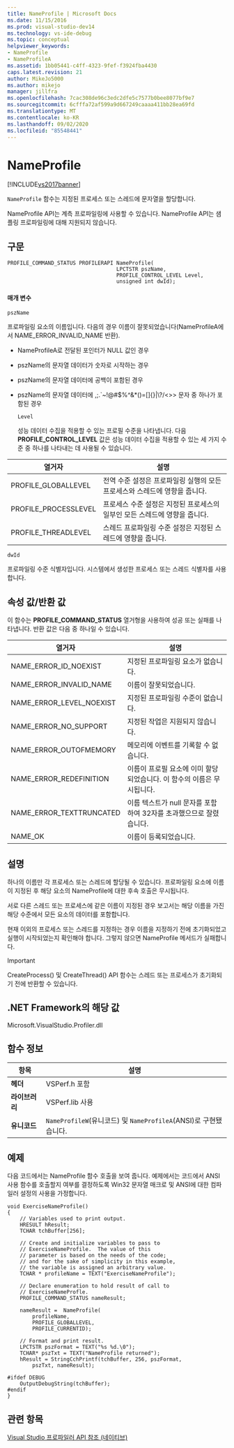 ```yaml
---
title: NameProfile | Microsoft Docs
ms.date: 11/15/2016
ms.prod: visual-studio-dev14
ms.technology: vs-ide-debug
ms.topic: conceptual
helpviewer_keywords:
- NameProfile
- NameProfileA
ms.assetid: 1bb05441-c4ff-4323-9fef-f3924fba4430
caps.latest.revision: 21
author: MikeJo5000
ms.author: mikejo
manager: jillfra
ms.openlocfilehash: 7cac308de96c3edc2dfe5c7577b0bee8077bf9e7
ms.sourcegitcommit: 6cfffa72af599a9d667249caaaa411bb28ea69fd
ms.translationtype: MT
ms.contentlocale: ko-KR
ms.lasthandoff: 09/02/2020
ms.locfileid: "85548441"
---
```

# <a name="nameprofile"></a>NameProfile
[!INCLUDE[vs2017banner](../includes/vs2017banner.md)]

`NameProfile` 함수는 지정된 프로세스 또는 스레드에 문자열을 할당합니다.  
  
 NameProfile API는 계측 프로파일링에 사용할 수 있습니다. NameProfile API는 샘플링 프로파일링에 대해 지원되지 않습니다.  
  
## <a name="syntax"></a>구문  
  
```  
PROFILE_COMMAND_STATUS PROFILERAPI NameProfile(  
                                   LPCTSTR pszName,   
                                   PROFILE_CONTROL_LEVEL Level,  
                                   unsigned int dwId);  
```  
  
#### <a name="parameters"></a>매개 변수  
 `pszName`  
  
 프로파일링 요소의 이름입니다. 다음의 경우 이름이 잘못되었습니다(NameProfileA에서 NAME_ERROR_INVALID_NAME 반환).  
  
- NameProfileA로 전달된 포인터가 NULL 값인 경우  
  
- pszName의 문자열 데이터가 숫자로 시작하는 경우  
  
- pszName의 문자열 데이터에 공백이 포함된 경우  
  
- pszName의 문자열 데이터에 ,;.`~!@#$%^&*()=[]{}&#124;\\?/<>> 문자 중 하나가 포함된 경우  
  
  `Level`  
  
  성능 데이터 수집을 적용할 수 있는 프로필 수준을 나타냅니다. 다음 **PROFILE_CONTROL_LEVEL** 값은 성능 데이터 수집을 적용할 수 있는 세 가지 수준 중 하나를 나타내는 데 사용될 수 있습니다.  
  
|열거자|설명|  
|----------------|-----------------|  
|PROFILE_GLOBALLEVEL|전역 수준 설정은 프로파일링 실행의 모든 프로세스와 스레드에 영향을 줍니다.|  
|PROFILE_PROCESSLEVEL|프로세스 수준 설정은 지정된 프로세스의 일부인 모든 스레드에 영향을 줍니다.|  
|PROFILE_THREADLEVEL|스레드 프로파일링 수준 설정은 지정된 스레드에 영향을 줍니다.|  
  
 `dwId`  
  
 프로파일링 수준 식별자입니다. 시스템에서 생성한 프로세스 또는 스레드 식별자를 사용합니다.  
  
## <a name="property-valuereturn-value"></a>속성 값/반환 값  
 이 함수는 **PROFILE_COMMAND_STATUS** 열거형을 사용하여 성공 또는 실패를 나타냅니다. 반환 값은 다음 중 하나일 수 있습니다.  
  
|열거자|설명|  
|----------------|-----------------|  
|NAME_ERROR_ID_NOEXIST|지정된 프로파일링 요소가 없습니다.|  
|NAME_ERROR_INVALID_NAME|이름이 잘못되었습니다.|  
|NAME_ERROR_LEVEL_NOEXIST|지정된 프로파일링 수준이 없습니다.|  
|NAME_ERROR_NO_SUPPORT|지정된 작업은 지원되지 않습니다.|  
|NAME_ERROR_OUTOFMEMORY|메모리에 이벤트를 기록할 수 없습니다.|  
|NAME_ERROR_REDEFINITION|이름이 프로필 요소에 이미 할당되었습니다. 이 함수의 이름은 무시됩니다.|  
|NAME_ERROR_TEXTTRUNCATED|이름 텍스트가 null 문자를 포함하여 32자를 초과했으므로 잘렸습니다.|  
|NAME_OK|이름이 등록되었습니다.|  
  
## <a name="remarks"></a>설명  
 하나의 이름만 각 프로세스 또는 스레드에 할당될 수 있습니다. 프로파일링 요소에 이름이 지정된 후 해당 요소의 NameProfile에 대한 후속 호출은 무시됩니다.  
  
 서로 다른 스레드 또는 프로세스에 같은 이름이 지정된 경우 보고서는 해당 이름을 가진 해당 수준에서 모든 요소의 데이터를 포함합니다.  
  
 현재 이외의 프로세스 또는 스레드를 지정하는 경우 이름을 지정하기 전에 초기화되었고 실행이 시작되었는지 확인해야 합니다. 그렇지 않으면 NameProfile 메서드가 실패합니다.  
  
> [!IMPORTANT]
> CreateProcess() 및 CreateThread() API 함수는 스레드 또는 프로세스가 초기화되기 전에 반환할 수 있습니다.  
  
## <a name="net-framework-equivalent"></a>.NET Framework의 해당 값  
 Microsoft.VisualStudio.Profiler.dll  
  
## <a name="function-information"></a>함수 정보  
  
|항목|설명|  
|-|-|  
|**헤더**|VSPerf.h 포함|  
|**라이브러리**|VSPerf.lib 사용|  
|**유니코드**|`NameProfileW`(유니코드) 및 `NameProfileA`(ANSI)로 구현됐습니다.|  
  
## <a name="example"></a>예제  
 다음 코드에서는 NameProfile 함수 호출을 보여 줍니다. 예제에서는 코드에서 ANSI 사용 함수를 호출할지 여부를 결정하도록 Win32 문자열 매크로 및 ANSI에 대한 컴파일러 설정의 사용을 가정합니다.  
  
```  
void ExerciseNameProfile()  
{  
    // Variables used to print output.  
    HRESULT hResult;  
    TCHAR tchBuffer[256];  
  
    // Create and initialize variables to pass to   
    // ExerciseNameProfile.  The value of this   
    // parameter is based on the needs of the code;  
    // and for the sake of simplicity in this example,   
    // the variable is assigned an arbitrary value.  
    TCHAR * profileName = TEXT("ExerciseNameProfile");  
  
    // Declare enumeration to hold result of call to   
    // ExerciseNameProfle.  
    PROFILE_COMMAND_STATUS nameResult;  
  
    nameResult =  NameProfile(  
        profileName,  
        PROFILE_GLOBALLEVEL,  
        PROFILE_CURRENTID);  
  
    // Format and print result.  
    LPCTSTR pszFormat = TEXT("%s %d.\0");  
    TCHAR* pszTxt = TEXT("NameProfile returned");  
    hResult = StringCchPrintf(tchBuffer, 256, pszFormat,   
        pszTxt, nameResult);  
  
#ifdef DEBUG  
    OutputDebugString(tchBuffer);  
#endif  
}  
```  
  
## <a name="see-also"></a>관련 항목  
 [Visual Studio 프로파일러 API 참조 (네이티브)](../profiling/visual-studio-profiler-api-reference-native.md)
